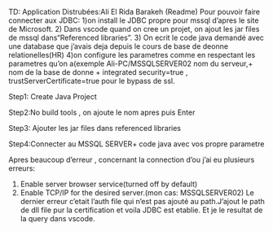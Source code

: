 TD: Application Distrubées:Ali El Rida Barakeh (Readme)
Pour pouvoir faire connecter aux JDBC:
 1)on install le JDBC propre pour mssql d’apres le site de Microsoft.
 2) Dans vscode quand on cree un projet, on ajout les jar files de mssql dans“Referenced libraries”.
 3) On ecrit le code java demandé avec une database que j’avais deja depuis le cours de base de deonne relationelles(HR)
 4)on configure les parametres comme en respectant les parametres qu’on a(exemple Ali-PC/MSSQLSERVER02 nom du serveur,+ nom de la base de donne + integrated security=true , trustServerCertificate=true pour le bypass de ssl.

Step1: Create Java Project
 
Step2:No build tools , on ajoute le nom apres puis Enter
 
Step3: Ajouter les jar files dans referenced libraries
 
Step4:Connecter au MSSQL SERVER+ code java avec vos propre parametre 
 
Apres beaucoup d’erreur , concernant la connection d’ou j’ai eu plusieurs erreurs:
1) Enable server browser service(turned off by default) 
2) Enable TCP/IP for the desired server.(mon cas: MSSQLSERVER02)
Le dernier erreur c’etait l’auth file qui n’est pas ajouté au path.J’ajout le path de dll file pur la certification et voila JDBC est etablie. Et je le resultat de la query dans vscode.
     


 
